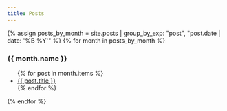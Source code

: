 ```yaml
---
title: Posts
---
```


<div class="row">
  <div class="cat-col">
    {% assign posts_by_month = site.posts | group_by_exp: "post", "post.date | date: '%B %Y'" %}
    {% for month in posts_by_month %}
      <h3>{{ month.name }}</h3>
      <ul>
        {% for post in month.items %}
          <li><a href="{{ post.url }}">{{ post.title }}</a></li>
        {% endfor %}
      </ul>
    {% endfor %}
  </div>
</div>
